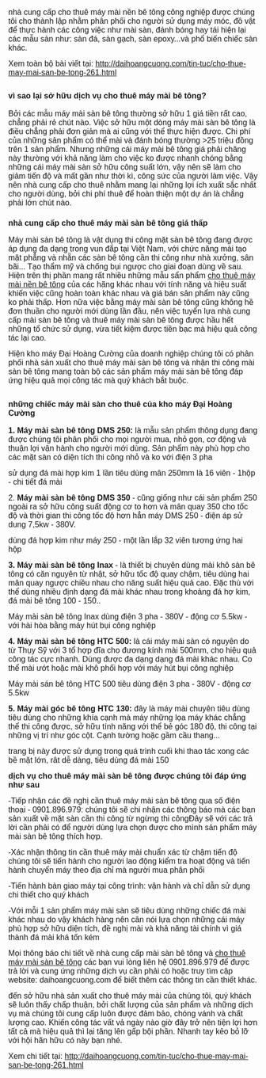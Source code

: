 <p><span style="font-family:arial,helvetica,sans-serif; font-size:medium">nhà cung cấp cho thuê máy mài nền bê tông công nghiệp được chúng tôi cho thành lập nhằm phân phối cho người sử dụng máy móc, đồ vật để thực hành các công việc như mài sàn, đánh bóng hay tái hiện lại các mẫu sàn như: sàn đá, sàn gạch, sàn epoxy...và phổ biến chiếc sàn khác.</span></p>

<p><span style="font-family:arial,helvetica,sans-serif; font-size:medium">Xem toàn bộ bài viết tại: <a href="http://daihoangcuong.com/tin-tuc/cho-thue-may-mai-san-be-tong-261.html" title="http://daihoangcuong.com/tin-tuc/cho-thue-may-mai-san-be-tong-261.html">http://daihoangcuong.com/tin-tuc/cho-thue-may-mai-san-be-tong-261.html</a></span></p>

<h2><strong><span style="font-family:arial,helvetica,sans-serif; font-size:medium">vì sao lại sở hữu dịch vụ cho thuê máy mài bê tông?</span></strong></h2>

<p><span style="font-family:arial,helvetica,sans-serif; font-size:medium">Bởi các mẫu máy mài sàn bê tông thường sở hữu 1 giá tiền rất cao, chẳng phải rẻ chút nào. Việc sở hữu một dòng máy mài sàn bê tông là điều chẳng phải đơn giản mà ai cũng với thể thực hiện được. Chi phí của những sản phẩm có thể mài và đánh bóng thường &gt;25 triệu đồng trên 1 sản phẩm. Nhưng những cái máy mài bê tông giá phải chăng này thường với khả năng làm cho việc ko được nhanh chóng bằng những cái máy mài sàn sở hữu công suất lớn, vậy nên sẽ làm cho giảm tiến độ và mất gần như thời kì, công sức của người làm việc. Vậy nên nhà cung cấp cho thuê nhằm mang lại những lợi ích xuất sắc nhất cho người dùng, bởi chi phí thuê để hoàn thiện một dự án là chẳng phải lớn chút nào.</span></p>

<h3><span style="font-family:arial,helvetica,sans-serif; font-size:medium"><strong>nhà cung cấp cho thuê máy mài sàn bê tông giá thấp</strong></span></h3>

<p><span style="font-family:arial,helvetica,sans-serif; font-size:medium">Máy mài sàn bê tông là vật dụng thi công mặt sàn bê tông đang được áp dụng đa dạng trong vun đắp tại Việt Nam, với chức năng mài tạo mặt phẳng và nhẵn các sàn bê tông cần thi công như nhà xưởng, sân bãi... Tạo thẩm mỹ và chống bụi ngược cho giai đoạn dùng về sau. Hiện trên thị phần mang rất nhiều những mẫu sẩn phẩm <a href="http://daihoangcuong.com/tin-tuc/cho-thue-may-mai-san-be-tong-261.html" target="_blank" title="cho thuê máy mài nền bê tông">cho thuê máy mài nền bê tông</a> của các hãng khác nhau với tính năng và hiệu suất khiến việc cũng hoàn toàn khác nhau và giá bán sản phẩm này cũng ko phải thấp. Hơn nữa việc bằng máy mài sàn bê tông cũng không hề đơn thuần cho người mới dùng lần đầu, nên việc tuyển lựa nhà cung cấp mài sàn bê tông và thuê máy mài sàn bê tông được hầu hết những tổ chức sử dụng, vừa tiết kiệm được tiền bạc mà hiệu quả công tác lại cao.</span></p>

<p><span style="font-family:arial,helvetica,sans-serif; font-size:medium">Hiện kho máy Đại Hoàng Cường của doanh nghiệp chúng tôi có phân phối nhà sản xuất cho thuê máy mài sàn bê tông và nhận thi công mài sàn bê tông mang toàn bộ các sản phẩm máy mài sàn bê tông đáp ứng hiệu quả mọi công tác mà quý khách bắt buộc.</span></p>

<h2><span style="font-family:arial,helvetica,sans-serif; font-size:medium"><strong>những chiếc máy mài sàn cho thuê của kho máy Đại Hoàng Cường</strong></span></h2>

<p><span style="font-family:arial,helvetica,sans-serif; font-size:medium"><strong>1. Máy mài sàn bê tông DMS 250:</strong> là mẫu sản phẩm thông dụng đang được chúng tôi phân phối cho mọi người mua, nhỏ gọn, cơ động và thuận lợi vận hành cho người mới dùng. Sản phẩm này phù hợp cho các mặt sàn có diện tích thi công nhỏ và ko với điện 3 pha</span></p>

<p><span style="font-family:arial,helvetica,sans-serif; font-size:medium">sử dụng đá mài hợp kim 1 lần tiêu dùng mân 250mm là 16 viên - 1hộp - chi tiết đá mài</span></p>

<p><span style="font-family:arial,helvetica,sans-serif; font-size:medium">2. <strong>Máy mài sàn bê tông DMS 350</strong> - cũng giống như cái sản phẩm 250 ngoài ra sở hữu công suất động cơ to hơn và mân quay 350 cho tốc độ và thời gian thi công tốc độ hơn hẳn máy DMS 250 - điện áp sử dung 7,5kw - 380V.</span></p>

<p><span style="font-family:arial,helvetica,sans-serif; font-size:medium">dùng đá hợp kim như máy 250 - một lần lắp 32 viên tương ứng hai hộp</span></p>

<p><span style="font-family:arial,helvetica,sans-serif; font-size:medium"><strong>3. Máy mài sàn bê tông Inax</strong> - là thiết bị chuyên dùng mài khô sàn bê tông có căn nguyên từ nhật, sở hữu tốc độ quay chậm, tiêu dùng hai mân quay ngược chiều nhau cho năng suất hiệu quả cao. Đặc thù với thể dùng nhiều định dạng đá mài khác nhau trong khoảng đá hợ kim, đá mài bê tông 100 - 150..</span></p>

<p><span style="font-family:arial,helvetica,sans-serif; font-size:medium">Máy mài sàn bê tông Inax dùng điện 3 pha - 380V - động cơ 5.5kw - với hài hòa bằng máy hút bụi công nghiệp</span></p>

<p><span style="font-family:arial,helvetica,sans-serif; font-size:medium"><strong>4. Máy mài sàn bê tông HTC 500:</strong> là cái máy mài sàn có nguyên do từ Thụy Sỹ với 3 tổ hợp đĩa cho đương kính mài 500mm, cho hiệu quả công tác cực nhanh. Dùng được đa dạng dạng đá mài khác nhau. Co thể mài ướt hoặc mài khô phối hợp với máy hút bụi công nghiệp</span></p>

<p><span style="font-family:arial,helvetica,sans-serif; font-size:medium">Máy mài sán bê tông HTC 500 tiêu dùng điện 3 pha - 380V - động cơ 5.5kw</span></p>

<p><span style="font-family:arial,helvetica,sans-serif; font-size:medium"><strong>5. Máy mài góc bê tông HTC 130:</strong> đây là máy mài chuyên tiêu dùng tiêu dùng cho những khía cạnh mà máy những lọa máy khác chẳng thể thi công được, sở hữu tính năng với thể bẻ góc 180 độ, thi công tại những vị trí như góc cột. Cạnh tường hoặc gầm cầu thang...</span></p>

<p><span style="font-family:arial,helvetica,sans-serif; font-size:medium">trang bị này được sử dụng trong quá trình cuối khi thao tác xong các bề mặt lớn, rât dễ dàng, tiêu dùng đá mài 150</span></p>

<p><span style="font-family:arial,helvetica,sans-serif; font-size:medium"><strong>dịch vụ cho thuê máy mài sàn bê tông được chúng tôi đáp ứng như sau</strong></span></p>

<p><span style="font-family:arial,helvetica,sans-serif; font-size:medium">-Tiếp nhận các đề nghị cần thuê máy mài sàn bê tông qua số điện thoại - 0901.896.979: chúng tôi sẽ chi nhận các thông báo mà các bạn sản xuất về mặt sàn cần thi công từ ngừng thi côngĐây sẽ với các trả lời cần phải có để người dùng lựa chọn được cho mình sản phẩm máy mài sàn bê tông thích hợp.</span></p>

<p><span style="font-family:arial,helvetica,sans-serif; font-size:medium">-Xác nhận thông tin cần thuê máy mài chuẩn xác từ chậm tiến độ chúng tôi sẽ tiến hành cho người lao động kiểm tra hoạt động và tiến hành chuyển máy theo địa chỉ mà người mua phân phối</span></p>

<p><span style="font-family:arial,helvetica,sans-serif; font-size:medium">-Tiến hành bàn giao máy tại công trình: vận hành và chỉ dẫn sử dụng chi thiết cho quý khách</span></p>

<p><span style="font-family:arial,helvetica,sans-serif; font-size:medium">-Với mỗi 1 sản phẩm máy mài sàn sẽ tiêu dùng những chiếc đá mài khác nhau do vậy khách hàng nên cân nói lựa chọn những cái máy phù hợp sở hữu diện tích, đề nghị mài và khả năng tài chính vì giá thành đá mài khá tốn kém</span></p>

<p><span style="font-family:arial,helvetica,sans-serif; font-size:medium">Mọi thông báo chi tiết về nhà cung cấp mài sàn bê tông và <a href="http://daihoangcuong.com/tin-tuc/cho-thue-may-mai-san-be-tong-261.html" target="_blank" title="cho thuê máy mài sàn bê tông">cho thuê máy mài sàn bê tông</a> các bạn vui lòng liên hệ 0901.896.979 để được trả lời và cung ứng những dịch vụ cần phải có hoặc truy tìm cập website: daihoangcuong.com để biết thêm các thông tin cần thiết khác.</span></p>

<p><span style="font-family:arial,helvetica,sans-serif; font-size:medium">đến sở hữu nhà sản xuất cho thuê máy mài của chúng tôi, quý khách sẽ luôn thấy chấp thuận, bởi chất lượng của sản phẩm và những dịch vụ mà chúng tôi cung cấp luôn được đảm bảo, chóng vánh và chất lượng cao. Khiến công tác vất vả ngày nào giờ đây trở nên tiện lợi hơn tất cả mà hiệu quả thì lại tăng lên gấp bội phần. Nhanh tay kẻo bỏ lỡ với hội hãn hữu có này bạn nhé.</span></p>

<p><span style="font-family:arial,helvetica,sans-serif; font-size:medium">Xem chi tiết tại: <a href="http://daihoangcuong.com/tin-tuc/cho-thue-may-mai-san-be-tong-261.html" title="http://daihoangcuong.com/tin-tuc/cho-thue-may-mai-san-be-tong-261.html">http://daihoangcuong.com/tin-tuc/cho-thue-may-mai-san-be-tong-261.html</a></span></p>
